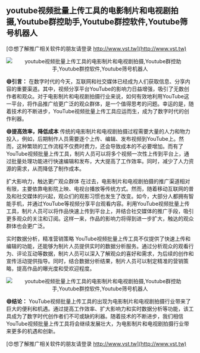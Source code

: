 ## **youtube视频批量上传工具的电影制片和电视剧拍摄,Youtube群控助手,Youtube群控软件,Youtube筛号机器人**

[😍想了解推广相关软件的朋友请登录 http://www.vst.tw](http://www.vst.tw)

 <center><img src="https://vst.tw/MP4/tuiguang/png/5.png" alt="youtube视频批量上传工具的电影制片和电视剧拍摄,Youtube群控助手,Youtube群控软件,Youtube筛号机器人"></center>

**😄引言：**
在数字时代的今天，互联网和社交媒体已经成为人们获取信息、分享内容的重要渠道。其中，视频分享平台YouTube的影响力日益增强，吸引了无数创作者和观众。对于电影制片和电视剧拍摄行业来说，如何有效地利用YouTube这一平台，将作品推广给更广泛的观众群体，是一个值得思考的问题。幸运的是，随着技术的不断进步，YouTube视频批量上传工具应运而生，成为了数字时代的创作利器。

**😄提高效率，降低成本**
传统的电影制片和电视剧拍摄过程需要大量的人力和物力投入，例如，后期制作人员需要逐个上传、编辑、发布视频到YouTube上。然而，这种繁琐的工作流程不仅费时费力，还会导致成本的不必要增加。而有了YouTube视频批量上传工具，制片人员可以将多个视频一次性上传到平台上，通过批量处理功能进行快速编辑和发布，大大提高了工作效率。同时，减少了人力资源的需求，从而降低了制作成本。

扩大影响力，触达更广观众群体
在过去，电影制片和电视剧拍摄的推广渠道相对有限，主要依靠电影院上映、电视台播放等传统方式。然而，随着移动互联网的普及和社交媒体的兴起，观众们的观影习惯也发生了改变。如今，大部分人都拥有智能手机，并通过YouTube等视频分享平台观看内容。利用YouTube视频批量上传工具，制片人员可以将作品快速上传到平台上，并结合社交媒体的推广手段，吸引更多观众的关注和订阅。这样一来，作品的影响力将得到进一步扩大，触达的观众群体也会更广泛。

实时数据分析，精准营销策略
YouTube视频批量上传工具不仅提供了快速上传和编辑的功能，还能够为制片人员提供实时的数据分析服务。通过分析观众的观看行为、评论互动等数据，制片人员可以深入了解观众的喜好和需求，为后续的创作和宣传活动提供指导。同时，结合数据分析结果，制片人员可以制定精准的营销策略，提高作品的曝光度和受欢迎程度。

 <center><img src="https://vst.tw/MP4/tuiguang/png/5.png" alt="youtube视频批量上传工具的电影制片和电视剧拍摄,Youtube群控助手,Youtube群控软件,Youtube筛号机器人"></center>

**😄结论：**
YouTube视频批量上传工具的出现为电影制片和电视剧拍摄行业带来了巨大的便利和机遇。通过提高工作效率、扩大影响力和实时数据分析等功能，该工具成为了数字时代创作者们不可或缺的利器。随着技术的不断进步，我们相信YouTube视频批量上传工具将会继续发展壮大，为电影制片和电视剧拍摄行业带来更多的机遇和创新。

[😍想了解推广相关软件的朋友请登录 http://www.vst.tw](http://www.vst.tw)



